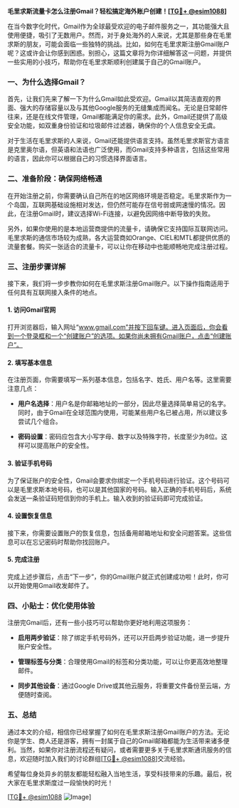 **毛里求斯流量卡怎么注册Gmail？轻松搞定海外账户创建！[[TG💪+ @esim1088](https://t.me/s/esim1088)]**

在当今数字化时代，Gmail作为全球最受欢迎的电子邮件服务之一，其功能强大且使用便捷，吸引了无数用户。然而，对于身处海外的人来说，尤其是那些身在毛里求斯的朋友，可能会面临一些独特的挑战。比如，如何在毛里求斯注册Gmail账户呢？这或许会让你感到困惑。别担心，这篇文章将为你详细解答这一问题，并提供一些实用的小技巧，帮助你在毛里求斯顺利创建属于自己的Gmail账户。

### **一、为什么选择Gmail？**

首先，让我们先来了解一下为什么Gmail如此受欢迎。Gmail以其简洁直观的界面、强大的存储容量以及与其他Google服务的无缝集成而闻名。无论是日常邮件往来，还是在线文件管理，Gmail都能满足你的需求。此外，Gmail还提供了高级安全功能，如双重身份验证和垃圾邮件过滤器，确保你的个人信息安全无虞。

对于生活在毛里求斯的人来说，Gmail还能提供语言支持。虽然毛里求斯官方语言是克里奥尔语，但英语和法语也广泛使用，而Gmail支持多种语言，包括这些常用的语言，因此你可以根据自己的习惯选择界面语言。

### **二、准备阶段：确保网络畅通**

在开始注册之前，你需要确认自己所在的地区网络环境是否稳定。毛里求斯作为一个岛国，互联网基础设施相对发达，但仍然可能存在信号弱或网速慢的情况。因此，在注册Gmail时，建议选择Wi-Fi连接，以避免因网络中断导致的失败。

另外，如果你使用的是本地运营商提供的流量卡，请确保它支持国际互联网访问。毛里求斯的通信市场较为成熟，各大运营商如Orange、CIEL和MTL都提供优质的流量套餐。购买一张适合的流量卡，可以让你在移动中也能顺畅地完成注册过程。

### **三、注册步骤详解**

接下来，我们将一步步教你如何在毛里求斯注册Gmail账户。以下操作指南适用于任何具有互联网接入条件的地点。

#### **1. 访问Gmail官网**

打开浏览器后，输入网址“www.gmail.com”并按下回车键。进入页面后，你会看到一个登录框和一个“创建账户”的选项。如果你尚未拥有Gmail账户，点击“创建账户”。

#### **2. 填写基本信息**

在注册页面，你需要填写一系列基本信息，包括名字、姓氏、用户名等。这里需要注意几点：

- **用户名选择**：用户名是你邮箱地址的一部分，因此尽量选择简单易记的名字。同时，由于Gmail在全球范围内使用，可能某些用户名已被占用，所以建议多尝试几个组合。
  
- **密码设置**：密码应包含大小写字母、数字以及特殊字符，长度至少为8位。这样可以提高账户的安全性。

#### **3. 验证手机号码**

为了保证账户的安全性，Gmail会要求你绑定一个手机号码进行验证。这个号码可以是毛里求斯本地号码，也可以是其他国家的号码。输入正确的手机号码后，系统会发送一条验证码短信到你的手机上。输入收到的验证码即可完成验证。

#### **4. 设置恢复信息**

接下来，你需要设置账户的恢复信息，包括备用邮箱地址和安全问题答案。这些信息可以在忘记密码时帮助你找回账户。

#### **5. 完成注册**

完成上述步骤后，点击“下一步”，你的Gmail账户就正式创建成功啦！此时，你可以开始使用Gmail收发邮件了。

### **四、小贴士：优化使用体验**

注册完Gmail后，还有一些小技巧可以帮助你更好地利用这项服务：

- **启用两步验证**：除了绑定手机号码外，还可以开启两步验证功能，进一步提升账户安全性。
  
- **管理标签与分类**：合理使用Gmail的标签和分类功能，可以让你更高效地整理邮件。

- **同步其他设备**：通过Google Drive或其他云服务，将重要文件备份至云端，方便随时查阅。

### **五、总结**

通过本文的介绍，相信你已经掌握了如何在毛里求斯注册Gmail账户的方法。无论你是学生、商人还是游客，拥有一封属于自己的Gmail邮箱都能为生活带来诸多便利。当然，如果你对注册流程还有疑问，或者需要更多关于毛里求斯通讯服务的信息，欢迎随时加入我们的讨论群组[[TG💪+ @esim1088](https://t.me/s/esim1088)]交流经验。

希望每位身处异乡的朋友都能轻松融入当地生活，享受科技带来的乐趣。最后，祝大家在毛里求斯度过一段愉快的时光！

[[TG💪+ @esim1088](https://t.me/s/esim1088) ![Image](https://i.postimg.cc/4NQfJmqS/Snipaste-2025-05-13-00-14-12.png)]